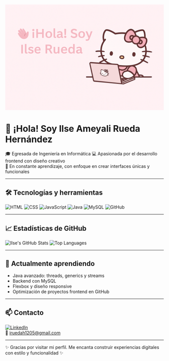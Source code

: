<!-- 🩷 Banner principal -->
<p align="center">
  <img src="https://raw.githubusercontent.com/IlseRueda/IlseRueda/main/img/hello-kitty-banner.png" width="700"/>
</p>

# 👋 ¡Hola! Soy Ilse Ameyali Rueda Hernández

🎓 Egresada de Ingeniería en Informática
💻 Apasionada por el desarrollo frontend con diseño creativo  
🧁 En constante aprendizaje, con enfoque en crear interfaces únicas y funcionales

---

## 🛠️ Tecnologías y herramientas

![HTML](https://img.shields.io/badge/HTML5-F7A6C7?style=for-the-badge&logo=html5&logoColor=white)
![CSS](https://img.shields.io/badge/CSS3-F5B7D5?style=for-the-badge&logo=css3&logoColor=white)
![JavaScript](https://img.shields.io/badge/JavaScript-FDDDE6?style=for-the-badge&logo=javascript&logoColor=black)
![Java](https://img.shields.io/badge/Java-F8B3E4?style=for-the-badge&logo=openjdk&logoColor=white)
![MySQL](https://img.shields.io/badge/MySQL-FBC9D4?style=for-the-badge&logo=mysql&logoColor=white)
![GitHub](https://img.shields.io/badge/GitHub-E5A4CC?style=for-the-badge&logo=github&logoColor=white)

---

## 📈 Estadísticas de GitHub 

![Ilse's GitHub Stats](https://github-readme-stats.vercel.app/api?username=IlseRueda&show_icons=true&theme=rose_pine)
![Top Languages](https://github-readme-stats.vercel.app/api/top-langs/?username=IlseRueda&layout=compact&theme=rose_pine)

---

## 🎀 Actualmente aprendiendo

- Java avanzado: threads, generics y streams  
- Backend con MySQL  
- Flexbox y diseño responsive  
- Optimización de proyectos frontend en GitHub

---

## 📫 Contacto

[![LinkedIn](https://img.shields.io/badge/LinkedIn-F7A6C7?style=flat-square&logo=linkedin&logoColor=white)](https://www.linkedin.com/in/ilse-ameyali-rueda-hernández-7791762b0)  
📧 [iruedah1205@gmail.com](mailto:iruedah1205@gmail.com)

---

✨ Gracias por visitar mi perfil. Me encanta construir experiencias digitales con estilo y funcionalidad ✨
